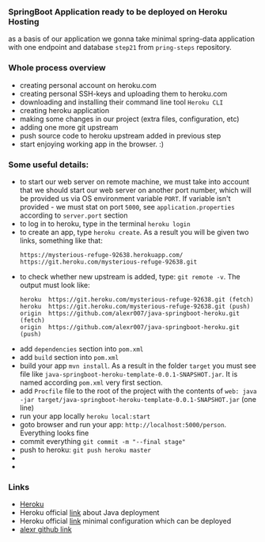 ### SpringBoot Application ready to be deployed on Heroku Hosting

as a basis of our application we gonna take minimal spring-data application with one endpoint and database `step21` from `pring-steps` repository.

### Whole process overview

- creating personal account on heroku.com
- creating personal SSH-keys and uploading them to heroku.com
- downloading and installing their command line tool `Heroku CLI`
- creating heroku application
- making some changes in our project (extra files, configuration, etc)
- adding one more git upstream
- push source code to heroku upstream added in previous step 
- start enjoying working app in the browser. :) 

### Some useful details: 

- to start our web server on remote machine, we must take into account that we should start our web server on another port number, which will be provided us via OS environment variable `PORT`. If variable isn't provided - we must stat on port `5000`, see `application.properties` according to `server.port` section
- to log in to heroku, type in the terminal `heroku login`
- to create an app, type `heroku create`. As a result you will be given two links, something like that:
  ```
  https://mysterious-refuge-92638.herokuapp.com/
  https://git.heroku.com/mysterious-refuge-92638.git
  ```
- to check whether new upstream is added, type: `git remote -v`. The output must look like:
  ```
  heroku  https://git.heroku.com/mysterious-refuge-92638.git (fetch)
  heroku  https://git.heroku.com/mysterious-refuge-92638.git (push)
  origin  https://github.com/alexr007/java-springboot-heroku.git (fetch)
  origin  https://github.com/alexr007/java-springboot-heroku.git (push)
  ```
- add `dependencies` section into `pom.xml`
- add `build` section into `pom.xml`
- build your app `mvn install`. As a result in the folder `target` you must see file like `java-springboot-heroku-template-0.0.1-SNAPSHOT.jar`. It is named according `pom.xml` very first section. 
- add `Procfile` file to the root of the project with the contents of `web: java -jar target/java-springboot-heroku-template-0.0.1-SNAPSHOT.jar` (one line)
- run your app locally `heroku local:start`
- goto browser and run your app: `http://localhost:5000/person`. Everything looks fine
- commit everything `git commit -m "--final stage"`
- push to heroku: `git push heroku master`
-
-

### Links
- [Heroku](https://www.heroku.com)
- Heroku official [link](https://devcenter.heroku.com/articles/getting-started-with-java) about Java deployment
- Heroku official [link](https://github.com/heroku/java-getting-started) minimal configuration which can be deployed
- [alexr github link](https://github.com/alexr007)
